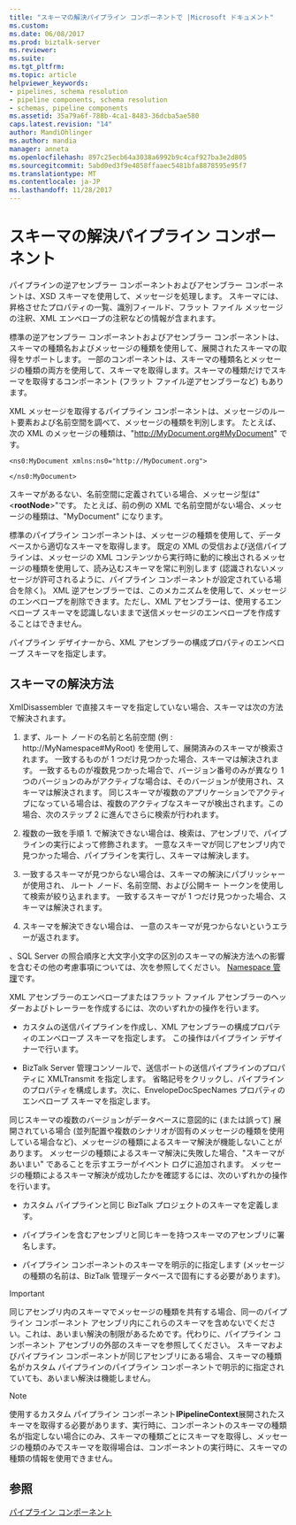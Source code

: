 ```yaml
---
title: "スキーマの解決パイプライン コンポーネントで |Microsoft ドキュメント"
ms.custom: 
ms.date: 06/08/2017
ms.prod: biztalk-server
ms.reviewer: 
ms.suite: 
ms.tgt_pltfrm: 
ms.topic: article
helpviewer_keywords:
- pipelines, schema resolution
- pipeline components, schema resolution
- schemas, pipeline components
ms.assetid: 35a79a6f-788b-4ca1-8483-36dcba5ae580
caps.latest.revision: "14"
author: MandiOhlinger
ms.author: mandia
manager: anneta
ms.openlocfilehash: 897c25ecb64a3038a6992b9c4caf927ba3e2d805
ms.sourcegitcommit: 5abd0ed3f9e4858ffaaec5481bfa8878595e95f7
ms.translationtype: MT
ms.contentlocale: ja-JP
ms.lasthandoff: 11/28/2017
---
```

# <a name="schema-resolution-in-pipeline-components"></a>スキーマの解決パイプライン コンポーネント
パイプラインの逆アセンブラー コンポーネントおよびアセンブラー コンポーネントは、XSD スキーマを使用して、メッセージを処理します。 スキーマには、昇格させたプロパティの一覧、識別フィールド、フラット ファイル メッセージの注釈、XML エンベロープの注釈などの情報が含まれます。  
  
 標準の逆アセンブラー コンポーネントおよびアセンブラー コンポーネントは、スキーマの種類名およびメッセージの種類を使用して、展開されたスキーマの取得をサポートします。 一部のコンポーネントは、スキーマの種類名とメッセージの種類の両方を使用して、スキーマを取得します。スキーマの種類だけでスキーマを取得するコンポーネント (フラット ファイル逆アセンブラーなど) もあります。  
  
 XML メッセージを取得するパイプライン コンポーネントは、メッセージのルート要素および名前空間を調べて、メッセージの種類を判別します。 たとえば、次の XML のメッセージの種類は、"http://MyDocument.org#MyDocument" です。  
  
```  
<ns0:MyDocument xmlns:ns0="http://MyDocument.org">  
  
</ns0:MyDocument>  
```  
  
 スキーマがあるない、名前空間に定義されている場合、メッセージ型は"\<**rootNode**\>"です。 たとえば、前の例の XML で名前空間がない場合、メッセージの種類は、"MyDocument" になります。  
  
 標準のパイプライン コンポーネントは、メッセージの種類を使用して、データベースから適切なスキーマを取得します。 既定の XML の受信および送信パイプラインは、メッセージの XML コンテンツから実行時に動的に検出されるメッセージの種類を使用して、読み込むスキーマを常に判別します (認識されないメッセージが許可されるように、パイプライン コンポーネントが設定されている場合を除く)。 XML 逆アセンブラーでは、このメカニズムを使用して、メッセージのエンベロープを削除できます。ただし、XML アセンブラーは、使用するエンベロープ スキーマを認識しないままで送信メッセージのエンベロープを作成することはできません。  
  
 パイプライン デザイナーから、XML アセンブラーの構成プロパティのエンベロープ スキーマを指定します。  
  
## <a name="how-schemas-are-resolved"></a>スキーマの解決方法  
 XmlDisassembler で直接スキーマを指定していない場合、スキーマは次の方法で解決されます。  
  
1.  まず、ルート ノードの名前と名前空間 (例 : http://MyNamespace#MyRoot) を使用して、展開済みのスキーマが検索されます。 一致するものが 1 つだけ見つかった場合、スキーマは解決されます。 一致するものが複数見つかった場合で、バージョン番号のみが異なり 1 つのバージョンのみがアクティブな場合は、そのバージョンが使用され、スキーマは解決されます。 同じスキーマが複数のアプリケーションでアクティブになっている場合は、複数のアクティブなスキーマが検出されます。この場合、次のステップ 2 に進んでさらに検索が行われます。  
  
2.  複数の一致を手順 1. で解決できない場合は、検索は、アセンブリで、パイプラインの実行によって修飾されます。 一意なスキーマが同じアセンブリ内で見つかった場合、パイプラインを実行し、スキーマは解決します。  
  
3.  一致するスキーマが見つからない場合は、スキーマの解決にパブリッシャーが使用され、 ルート ノード、名前空間、および公開キー トークンを使用して検索が絞り込まれます。 一致するスキーマが 1 つだけ見つかった場合、スキーマは解決されます。  
  
4.  スキーマを解決できない場合は、 一意のスキーマが見つからないというエラーが返されます。  
  
 、SQL Server の照合順序と大文字小文字の区別のスキーマの解決方法への影響を含むその他の考慮事項については、次を参照してください。 [Namespace 管理](../core/namespace-management.md)です。  
  
 XML アセンブラーのエンベロープまたはフラット ファイル アセンブラーのヘッダーおよびトレーラーを作成するには、次のいずれかの操作を行います。  
  
-   カスタムの送信パイプラインを作成し、XML アセンブラーの構成プロパティのエンベロープ スキーマを指定します。 この操作はパイプライン デザイナーで行います。  
  
-   BizTalk Server 管理コンソールで、送信ポートの送信パイプラインのプロパティに XMLTransmit を指定します。 省略記号をクリックし、パイプラインのプロパティを構成します。次に、EnvelopeDocSpecNames プロパティのエンベロープ スキーマを指定します。  
  
 同じスキーマの複数のバージョンがデータベースに意図的に (または誤って) 展開されている場合 (並列配置や複数のシナリオが固有のメッセージの種類を使用している場合など)、メッセージの種類によるスキーマ解決が機能しないことがあります。 メッセージの種類によるスキーマ解決に失敗した場合、"スキーマがあいまい" であることを示すエラーがイベント ログに追加されます。 メッセージの種類によるスキーマ解決が成功したかを確認するには、次のいずれかの操作を行います。  
  
-   カスタム パイプラインと同じ BizTalk プロジェクトのスキーマを定義します。  
  
-   パイプラインを含むアセンブリと同じキーを持つスキーマのアセンブリに署名します。  
  
-   パイプライン コンポーネントのスキーマを明示的に指定します (メッセージの種類の名前は、BizTalk 管理データベースで固有にする必要があります)。  
  
> [!IMPORTANT]
>  同じアセンブリ内のスキーマでメッセージの種類を共有する場合、同一のパイプライン コンポーネント アセンブリ内にこれらのスキーマを含めないでください。これは、あいまい解決の制限があるためです。代わりに、パイプライン コンポーネント アセンブリの外部のスキーマを参照してください。 スキーマおよびパイプライン コンポーネントが同じアセンブリにある場合、スキーマの種類名がカスタム パイプラインのパイプライン コンポーネントで明示的に指定されていても、あいまい解決は機能しません。  
  
> [!NOTE]
>  使用するカスタム パイプライン コンポーネント**IPipelineContext**展開されたスキーマを取得する必要があります、実行時に、コンポーネントのスキーマの種類名が指定しない場合にのみ、スキーマの種類ごとにスキーマを取得し、メッセージの種類のみでスキーマを取得場合は、コンポーネントの実行時に、スキーマの種類の情報を使用できません。  
  
## <a name="see-also"></a>参照  
 [パイプライン コンポーネント](../core/pipeline-components.md)